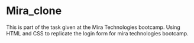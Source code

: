 # Mira_clone
This is part of the task given at the Mira Technologies bootcamp.
Using HTML and CSS to replicate the login form for mira technologies bootcamp. 
